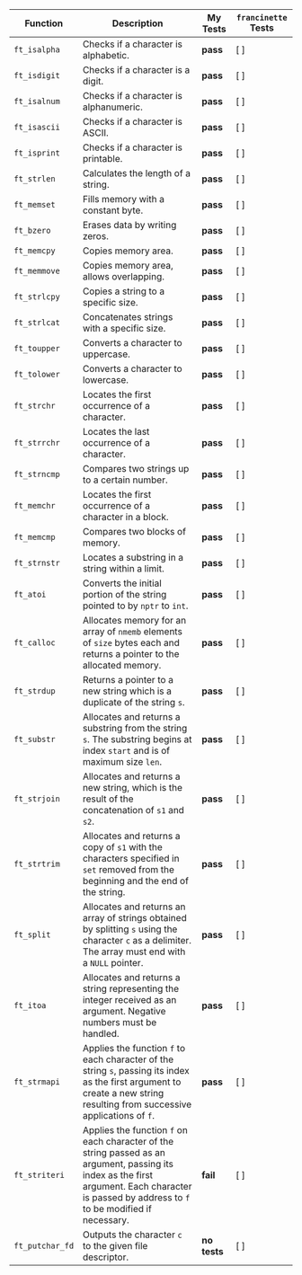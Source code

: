 | Function      | Description                                                | My Tests | `francinette` Tests |
|---------------|------------------------------------------------------------|----------|---------------------|
| `ft_isalpha`  | Checks if a character is alphabetic.                       | **pass** | [ ]                 |
| `ft_isdigit`  | Checks if a character is a digit.                          | **pass** | [ ]                 |
| `ft_isalnum`  | Checks if a character is alphanumeric.                     | **pass** | [ ]                 |
| `ft_isascii`  | Checks if a character is ASCII.                            | **pass** | [ ]                 |
| `ft_isprint`  | Checks if a character is printable.                         | **pass** | [ ]                 |
| `ft_strlen`   | Calculates the length of a string.                          | **pass** | [ ]                 |
| `ft_memset`   | Fills memory with a constant byte.                          | **pass** | [ ]                 |
| `ft_bzero`    | Erases data by writing zeros.                               | **pass** | [ ]                 |
| `ft_memcpy`   | Copies memory area.                                         | **pass** | [ ]                 |
| `ft_memmove`  | Copies memory area, allows overlapping.                     | **pass** | [ ]                 |
| `ft_strlcpy`  | Copies a string to a specific size.                         | **pass** | [ ]                 |
| `ft_strlcat`  | Concatenates strings with a specific size.                  | **pass** | [ ]                 |
| `ft_toupper`  | Converts a character to uppercase.                          | **pass** | [ ]                 |
| `ft_tolower`  | Converts a character to lowercase.                          | **pass** | [ ]                 |
| `ft_strchr`   | Locates the first occurrence of a character.                | **pass** | [ ]                 |
| `ft_strrchr`  | Locates the last occurrence of a character.                 | **pass** | [ ]                 |
| `ft_strncmp`  | Compares two strings up to a certain number.                | **pass** | [ ]                 |
| `ft_memchr`   | Locates the first occurrence of a character in a block.     | **pass** | [ ]                 |
| `ft_memcmp`   | Compares two blocks of memory.                              | **pass** | [ ]                 |
| `ft_strnstr`  | Locates a substring in a string within a limit.             | **pass** | [ ]                 |
| `ft_atoi`     | Converts the initial portion of the string pointed to by `nptr` to `int`. | **pass** | [ ] |
| `ft_calloc`   | Allocates memory for an array of `nmemb` elements of `size` bytes each and returns a pointer to the allocated memory. | **pass** | [ ] |
| `ft_strdup`   | Returns a pointer to a new string which is a duplicate of the string `s`. | **pass** | [ ]       |
| `ft_substr`   | Allocates and returns a substring from the string `s`. The substring begins at index `start` and is of maximum size `len`. | **pass** | [ ] |
| `ft_strjoin`  | Allocates and returns a new string, which is the result of the concatenation of `s1` and `s2`. | **pass** | [ ] |
| `ft_strtrim`  | Allocates and returns a copy of `s1` with the characters specified in `set` removed from the beginning and the end of the string. | **pass** | [ ] |
| `ft_split`    | Allocates and returns an array of strings obtained by splitting `s` using the character `c` as a delimiter. The array must end with a `NULL` pointer. | **pass** | [ ] |
| `ft_itoa`     | Allocates and returns a string representing the integer received as an argument. Negative numbers must be handled. | **pass** | [ ] |
| `ft_strmapi`  | Applies the function `f` to each character of the string `s`, passing its index as the first argument to create a new string resulting from successive applications of `f`. | **pass** | [ ] |
| `ft_striteri` | Applies the function `f` on each character of the string passed as an argument, passing its index as the first argument. Each character is passed by address to `f` to be modified if necessary. | **fail** | [ ] |
| `ft_putchar_fd`| Outputs the character `c` to the given file descriptor. | **no tests** | [ ] |

